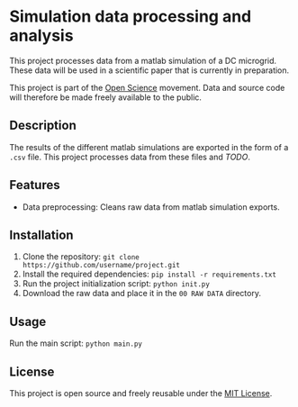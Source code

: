 # Simulation data processing and analysis

This project processes data from a matlab simulation of a DC microgrid. These data will be used in a scientific paper that is currently in preparation.

This project is part of the [Open Science](https://en.wikipedia.org/wiki/Open_science) movement. Data and source code will therefore be made freely available to the public.

## Description

The results of the different matlab simulations are exported in the form of a `.csv` file. This project processes data from these files and *TODO*.

## Features

- Data preprocessing: Cleans raw data from matlab simulation exports.

## Installation

1. Clone the repository: `git clone https://github.com/username/project.git`
2. Install the required dependencies: `pip install -r requirements.txt`
3. Run the project initialization script: `python init.py`
4. Download the raw data and place it in the `00 RAW DATA` directory.

## Usage

Run the main script: `python main.py`

## License

This project is open source and freely reusable under the [MIT License](LICENSE).
